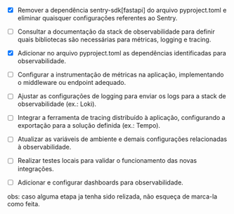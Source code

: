 - [x] Remover a dependência sentry-sdk[fastapi] do arquivo pyproject.toml e eliminar quaisquer configurações referentes ao Sentry.
- [ ] Consultar a documentação da stack de observabilidade para definir quais bibliotecas são necessárias para métricas, logging e tracing.
- [x] Adicionar no arquivo pyproject.toml as dependências identificadas para observabilidade.
- [ ] Configurar a instrumentação de métricas na aplicação, implementando o middleware ou endpoint adequado.
- [ ] Ajustar as configurações de logging para enviar os logs para a stack de observabilidade (ex.: Loki).
- [ ] Integrar a ferramenta de tracing distribuído à aplicação, configurando a exportação para a solução definida (ex.: Tempo).
- [ ] Atualizar as variáveis de ambiente e demais configurações relacionadas à  observabilidade.
- [ ] Realizar testes locais para validar o funcionamento das novas integrações.
- [ ] Adicionar e configurar dashboards para observabilidade.
  

obs: caso alguma etapa ja tenha sido relizada, não esqueça de marca-la como feita.
